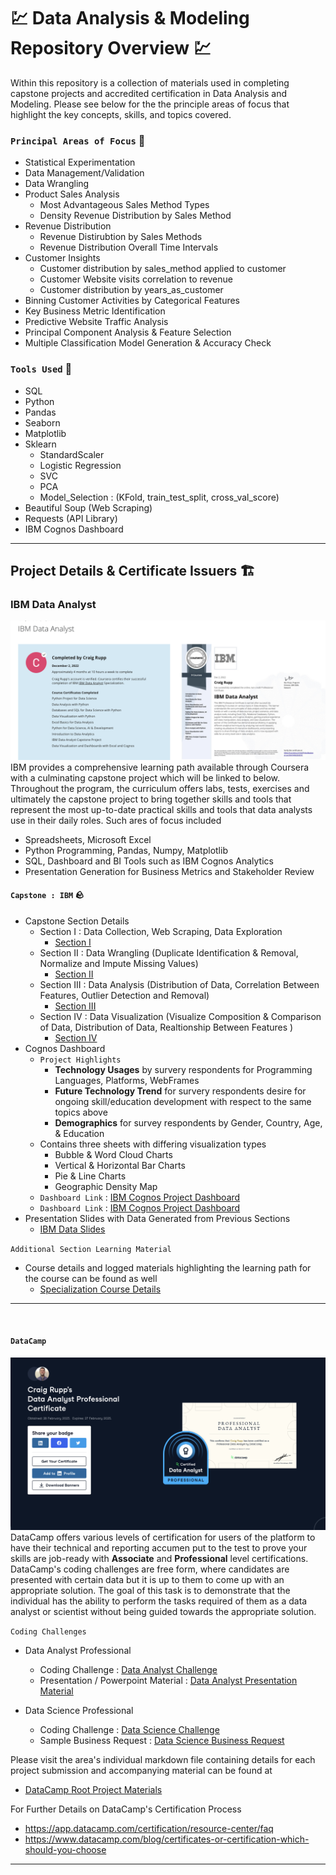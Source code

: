 # 💹 Data Analysis & Modeling Repository Overview 💹
Within this repository is a collection of materials used in completing capstone projects and accredited certification in Data Analysis and Modeling. Please see below for the the principle areas of focus that highlight the key concepts, skills, and topics covered.


### `Principal Areas of Focus` 🔦
* Statistical Experimentation
* Data Management/Validation
* Data Wrangling
* Product Sales Analysis
  * Most Advantageous Sales Method Types
  * Density Revenue Distribution by Sales Method
* Revenue Distribution
  - Revenue Distirubtion by Sales Methods
  - Revenue Distribution Overall Time Intervals
* Customer Insights
  - Customer distribution by sales_method applied to customer
  - Customer Website visits correlation to revenue
  - Customer distribution by years_as_customer
* Binning Customer Activities by Categorical Features
* Key Business Metric Identification
* Predictive Website Traffic Analysis
* Principal Component Analysis & Feature Selection
* Multiple Classification Model Generation & Accuracy Check



### `Tools Used` 🧰
* SQL
* Python
* Pandas
* Seaborn
* Matplotlib
* Sklearn
  - StandardScaler
  - Logistic Regression
  - SVC
  - PCA
  - Model_Selection : (KFold, train_test_split, cross_val_score)
* Beautiful Soup (Web Scraping)
* Requests (API Library)
* IBM Cognos Dashboard

---



## **Project Details & Certificate Issuers** :building_construction:

### **IBM Data Analyst** 
![DAnalyst Cert](images/ibm_preview.png)
IBM provides a comprehensive learning path available through Coursera with a culminating capstone project which will be linked to below. Throughout the program, the curriculum offers labs, tests, exercises and ultimately the capstone project to bring together skills and tools that represent the most up-to-date practical skills and tools that data analysts use in their daily roles. Such ares of focus included
* Spreadsheets, Microsoft Excel
* Python Programming, Pandas, Numpy, Matplotlib
* SQL, Dashboard and BI Tools such as IBM Cognos Analytics
* Presentation Generation for Business Metrics and Stakeholder Review


#### `Capstone : IBM` 🪨
* Capstone Section Details
  - Section I : Data Collection, Web Scraping, Data Exploration
    - [Section I ](/IBM_DataAnalysis_Capstone/SectionI)
  - Section II : Data Wrangling (Duplicate Identification & Removal, Normalize and Impute Missing Values)
    - [Section II ](/IBM_DataAnalysis_Capstone/Section_II)
  - Section III : Data Analysis (Distribution of Data, Correlation Between Features, Outlier Detection and Removal)
    - [Section III ](/IBM_DataAnalysis_Capstone/Section_III)
  - Section IV : Data Visualization (Visualize Composition & Comparison of Data, Distribution of Data, Realtionship Between Features )
    - [Section IV ](/IBM_DataAnalysis_Capstone/SectionIV)
* Cognos Dashboard 
  - `Project Highlights`
    * **Technology Usages** by survery respondents for Programming Languages, Platforms, WebFrames
    *  **Future Technology Trend** for survery respondents desire for ongoing skill/education development with respect to the same topics above
    * **Demographics** for survey respondents by Gender, Country, Age, & Education
  - Contains three sheets with differing visualization types
    - Bubble & Word Cloud Charts
    - Vertical & Horizontal Bar Charts
    - Pie & Line Charts
    - Geographic Density Map
  - `Dashboard Link` : [IBM Cognos Project Dashboard](https://dataplatform.cloud.ibm.com/dashboards/61d7561d-fb2d-4820-acd8-f05119dffc19/view/7c18ea2c0f9539e976d3b1e407cc2d502930215ae7bbd20ad6847b490f607097f06b1092c82f1e0fd2430665f6ee125ec0)
  - `Dashboard Link` : <a href="https://dataplatform.cloud.ibm.com/dashboards/61d7561d-fb2d-4820-acd8-f05119dffc19/view/7c18ea2c0f9539e976d3b1e407cc2d502930215ae7bbd20ad6847b490f607097f06b1092c82f1e0fd2430665f6ee125ec0" target="_blank">IBM Cognos Project Dashboard</a>
* Presentation Slides with Data Generated from Previous Sections
  - [IBM Data Slides](/IBM_DataAnalysis_Capstone/Capston_Presentation_Slides.pdf)

`Additional Section Learning Material`
* Course details and logged materials highlighting the learning path for the course can be found as well 
  - [Specialization Course Details](https://github.com/craigtrupp/Online_Data_Python/tree/main/Coursera/DataAnalyst_Cert)

---

<br>

#### `DataCamp`
![Dcamp](images/dcamp_preview.png)
DataCamp offers various levels of certification for users of the platform to have their technical and reporting accumen put to the test to prove your skills are job-ready with **Associate** and **Professional** level certifications.  DataCamp's coding challenges are free form, where candidates are presented with certain data but it is up to them to come up with an appropriate solution. The goal of this task is to demonstrate that the individual has the ability to perform the tasks required of them as a data analyst or scientist without being guided towards the appropriate solution.

`Coding Challenges`
* Data Analyst Professional
  - Coding Challenge : [Data Analyst Challenge](/DataCamp_Certificate_Projects/DataAnalysis_Items/DAnalyst_Professional_ProductSales.ipynb)
  - Presentation / Powerpoint Material : [Data Analyst Presentation Material](/DataCamp_Certificate_Projects/DataAnalysis_Items/Pens%20&%20Printers%20Customer%20Sales%20Analysis.pdf)


* Data Science Professional
  - Coding Challenge : [Data Science Challenge](DataCamp_Certificate_Projects/DataScience_Items/Recipe_Classifier_DScienceProfessionalProject.ipynb)
  - Sample Business Request : [Data Science Business Request](/DataCamp_Certificate_Projects/DataScience_Items/RecipeClassifier_BusinessRequest.pdf)


Please visit the area's individual markdown file containing details for each project submission and accompanying material can be found at 
  - [DataCamp Root Project Materials](/DataCamp_Certificate_Projects/DCamp_Certification.md)

For Further Details on DataCamp's Certification Process
* https://app.datacamp.com/certification/resource-center/faq
* https://www.datacamp.com/blog/certificates-or-certification-which-should-you-choose

---





